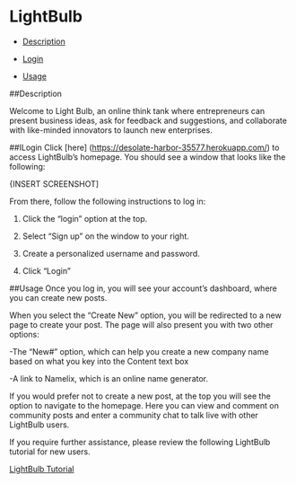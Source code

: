 # LightBulb
- [Description](#description)

- [Login](#Login)

- [Usage](#usage)

##Description

Welcome to Light Bulb, an online think tank where entrepreneurs can present business ideas, ask for feedback and suggestions, and collaborate with like-minded innovators to launch new enterprises.

##ILogin
Click [here] (https://desolate-harbor-35577.herokuapp.com/) to access LightBulb’s homepage. You should see a window that looks like the following:

{INSERT SCREENSHOT]

From there, follow the following instructions to log in:

1. Click the “login” option at the top.
 
2. Select “Sign up” on the window to your right.
 
3. Create a personalized username and password.
 
4. Click “Login”

##Usage
Once you log in, you will see your account’s dashboard, where you can create new posts.

When you select the “Create New” option, you will be redirected to a new page to create your post. The page will also present you with two other options:

-The “New#” option, which can help you create a new company name based on what you key into the Content text box

-A link to Namelix, which is an online name generator.

If you would prefer not to create a new post, at the top you will see the option to navigate to the homepage. Here you can view and comment on community posts and enter a community chat to talk live with other LightBulb users.

If you require further assistance, please review the following LightBulb tutorial for new users.


[LightBulb Tutorial](https://drive.google.com/file/d/1Y7c4otvcCveAKAUCvfX8Vv3VE46qFEm8/view)



